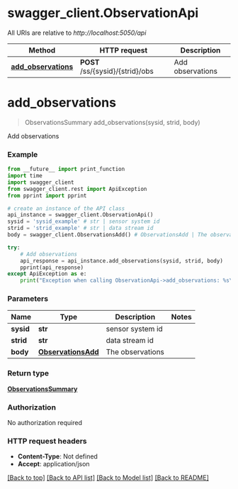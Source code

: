 # swagger_client.ObservationApi

All URIs are relative to *http://localhost:5050/api*

Method | HTTP request | Description
------------- | ------------- | -------------
[**add_observations**](ObservationApi.md#add_observations) | **POST** /ss/{sysid}/{strid}/obs | Add observations


# **add_observations**
> ObservationsSummary add_observations(sysid, strid, body)

Add observations



### Example 
```python
from __future__ import print_function
import time
import swagger_client
from swagger_client.rest import ApiException
from pprint import pprint

# create an instance of the API class
api_instance = swagger_client.ObservationApi()
sysid = 'sysid_example' # str | sensor system id
strid = 'strid_example' # str | data stream id
body = swagger_client.ObservationsAdd() # ObservationsAdd | The observations

try: 
    # Add observations
    api_response = api_instance.add_observations(sysid, strid, body)
    pprint(api_response)
except ApiException as e:
    print("Exception when calling ObservationApi->add_observations: %s\n" % e)
```

### Parameters

Name | Type | Description  | Notes
------------- | ------------- | ------------- | -------------
 **sysid** | **str**| sensor system id | 
 **strid** | **str**| data stream id | 
 **body** | [**ObservationsAdd**](ObservationsAdd.md)| The observations | 

### Return type

[**ObservationsSummary**](ObservationsSummary.md)

### Authorization

No authorization required

### HTTP request headers

 - **Content-Type**: Not defined
 - **Accept**: application/json

[[Back to top]](#) [[Back to API list]](../README.md#documentation-for-api-endpoints) [[Back to Model list]](../README.md#documentation-for-models) [[Back to README]](../README.md)

